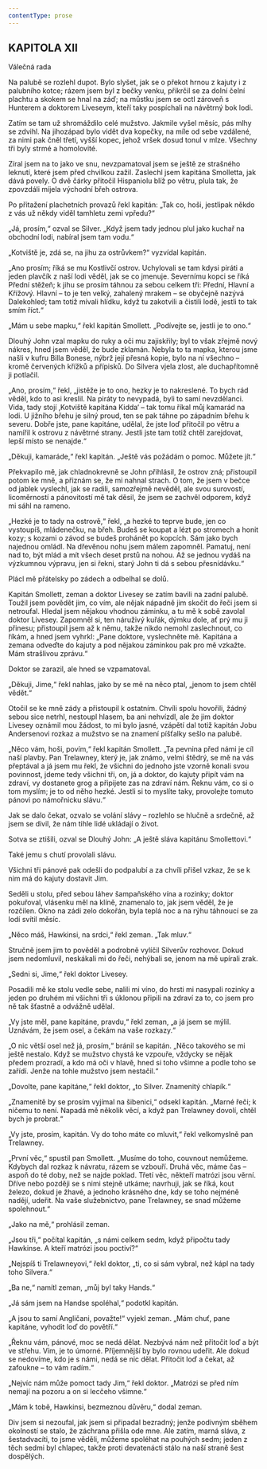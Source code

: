 ```yaml
---
contentType: prose
---
```


## KAPITOLA XII  
Válečná rada

Na palubě se rozlehl dupot. Bylo slyšet, jak se o překot hrnou z kajuty i z palubního kotce; rázem jsem byl z bečky venku, přikrčil se za dolní čelní plachtu a skokem se hnal na záď; na můstku jsem se octl zároveň s Hunterem a doktorem Liveseym, kteří taky pospíchali na návětrný bok lodi.

Zatím se tam už shromáždilo celé mužstvo. Jakmile vyšel měsíc, pás mlhy se zdvihl. Na jihozápad bylo vidět dva kopečky, na míle od sebe vzdálené, za nimi pak čněl třetí, vyšší kopec, jehož vršek dosud tonul v mlze. Všechny tři byly strmé a homolovité.

Zíral jsem na to jako ve snu, nevzpamatoval jsem se ještě ze strašného leknutí, které jsem před chvilkou zažil. Zaslechl jsem kapitána Smolletta, jak dává povely. O dvě čárky přitočil Hispaniolu blíž po větru, plula tak, že zpovzdáli míjela východní břeh ostrova.

Po přitažení plachetních provazů řekl kapitán: „Tak co, hoši, jestlipak někdo z vás už někdy viděl tamhletu zemi vpředu?“

„Já, prosím,“ ozval se Silver. „Když jsem tady jednou plul jako kuchař na obchodní lodi, nabíral jsem tam vodu.“

„Kotviště je, zdá se, na jihu za ostrůvkem?“ vyzvídal kapitán.

„Ano prosím; říká se mu Kostlivčí ostrov. Uchylovali se tam kdysi piráti a jeden plavčík z naší lodi věděl, jak se co jmenuje. Severnímu kopci se říká Přední stěžeň; k jihu se prosím táhnou za sebou celkem tři: Přední, Hlavní a Křížový. Hlavní – to je ten velký, zahalený mrakem – se obyčejně nazývá Dalekohled; tam totiž mívali hlídku, když tu zakotvili a čistili lodě, jestli to tak smím říct.“

„Mám u sebe mapku,“ řekl kapitán Smollett. „Podívejte se, jestli je to ono.“

Dlouhý John vzal mapku do ruky a oči mu zajiskřily; byl to však zřejmě nový nákres, hned jsem věděl, že bude zklamán. Nebyla to ta mapka, kterou jsme našli v kufru Billa Bonese, nýbrž její přesná kopie, bylo na ní všechno – kromě červených křížků a přípisků. Do Silvera vjela zlost, ale duchapřítomně ji potlačil.

„Ano, prosím,“ řekl, „jistěže je to ono, hezky je to nakreslené. To bych rád věděl, kdo to asi kreslil. Na piráty to nevypadá, byli to samí nevzdělanci. Vida, tady stojí ‚Kotviště kapitána Kidda‘ – tak tomu říkal můj kamarád na lodi. U jižního břehu je silný proud, ten se pak táhne po západním břehu k severu. Dobře jste, pane kapitáne, udělal, že jste loď přitočil po větru a namířil k ostrovu z návětrné strany. Jestli jste tam totiž chtěl zarejdovat, lepší místo se nenajde.“

„Děkuji, kamaráde,“ řekl kapitán. „Ještě vás požádám o pomoc. Můžete jít.“

Překvapilo mě, jak chladnokrevně se John přihlásil, že ostrov zná; přistoupil potom ke mně, a přiznám se, že mi nahnal strach. O tom, že jsem v bečce od jablek vyslechl, jak se radili, samozřejmě nevěděl, ale svou surovostí, licoměrností a pánovitostí mě tak děsil, že jsem se zachvěl odporem, když mi sáhl na rameno.

„Hezké je to tady na ostrově,“ řekl, „a hezké to teprve bude, jen co vystoupíš, mládenečku, na břeh. Budeš se koupat a lézt po stromech a honit kozy; s kozami o závod se budeš prohánět po kopcích. Sám jako bych najednou omládl. Na dřevěnou nohu jsem málem zapomněl. Pamatuj, není nad to, být mlád a mít všech deset prstů na nohou. Až se jednou vydáš na výzkumnou výpravu, jen si řekni, starý John ti dá s sebou přesnídávku.“

Plácl mě přátelsky po zádech a odbelhal se dolů.

Kapitán Smollett, zeman a doktor Livesey se zatím bavili na zadní palubě. Toužil jsem povědět jim, co vím, ale nějak nápadně jim skočit do řeči jsem si netroufal. Hledal jsem nějakou vhodnou záminku, a tu mě k sobě zavolal doktor Livesey. Zapomněl si, ten náruživý kuřák, dýmku dole, ať prý mu ji přinesu; přistoupil jsem až k němu, takže nikdo nemohl zaslechnout, co říkám, a hned jsem vyhrkl: „Pane doktore, vyslechněte mě. Kapitána a zemana odveďte do kajuty a pod nějakou záminkou pak pro mě vzkažte. Mám strašlivou zprávu.“

Doktor se zarazil, ale hned se vzpamatoval.

„Děkuji, Jime,“ řekl nahlas, jako by se mě na něco ptal, „jenom to jsem chtěl vědět.“

Otočil se ke mně zády a přistoupil k ostatním. Chvíli spolu hovořili, žádný sebou sice netrhl, nestoupl hlasem, ba ani nehvízdl, ale že jim doktor Livesey oznámil mou žádost, to mi bylo jasné, vzápětí dal totiž kapitán Jobu Andersenovi rozkaz a mužstvo se na znamení píšťalky sešlo na palubě.

„Něco vám, hoši, povím,“ řekl kapitán Smollett. „Ta pevnina před námi je cíl naší plavby. Pan Trelawney, který je, jak známo, velmi štědrý, se mě na vás přeptával a já jsem mu řekl, že všichni do jednoho jste vzorně konali svou povinnost, jdeme tedy všichni tři, on, já a doktor, do kajuty připít vám na zdraví, vy dostanete grog a připijete zas na zdraví nám. Řeknu vám, co si o tom myslím; je to od něho hezké. Jestli si to myslíte taky, provolejte tomuto pánovi po námořnicku slávu.“

Jak se dalo čekat, ozvalo se volání slávy – rozlehlo se hlučně a srdečně, až jsem se divil, že nám tihle lidé ukládají o život.

Sotva se ztišili, ozval se Dlouhý John: „A ještě sláva kapitánu Smollettovi.“

Také jemu s chutí provolali slávu.

Všichni tři pánové pak odešli do podpalubí a za chvíli přišel vzkaz, že se k nim má do kajuty dostavit Jim.

Seděli u stolu, před sebou láhev šampaňského vína a rozinky; doktor pokuřoval, vlásenku měl na klíně, znamenalo to, jak jsem věděl, že je rozčilen. Okno na zádi zelo dokořán, byla teplá noc a na rýhu táhnoucí se za lodí svítil měsíc.

„Něco máš, Hawkinsi, na srdci,“ řekl zeman. „Tak mluv.“

Stručně jsem jim to pověděl a podrobně vylíčil Silverův rozhovor. Dokud jsem nedomluvil, neskákali mi do řeči, nehýbali se, jenom na mě upírali zrak.

„Sedni si, Jime,“ řekl doktor Livesey.

Posadili mě ke stolu vedle sebe, nalili mi víno, do hrsti mi nasypali rozinky a jeden po druhém mi všichni tři s úklonou připili na zdraví za to, co jsem pro ně tak šťastně a odvážně udělal.

„Vy jste měl, pane kapitáne, pravdu,“ řekl zeman, „a já jsem se mýlil. Uznávám, že jsem osel, a čekám na vaše rozkazy.“

„O nic větší osel než já, prosím,“ bránil se kapitán. „Něco takového se mi ještě nestalo. Když se mužstvo chystá ke vzpouře, vždycky se nějak předem prozradí, a kdo má oči v hlavě, hned si toho všimne a podle toho se zařídí. Jenže na tohle mužstvo jsem nestačil.“

„Dovolte, pane kapitáne,“ řekl doktor, „to Silver. Znamenitý chlapík.“

„Znamenitě by se prosím vyjímal na šibenici,“ odsekl kapitán. „Marné řeči; k ničemu to není. Napadá mě několik věcí, a když pan Trelawney dovolí, chtěl bych je probrat.“

„Vy jste, prosím, kapitán. Vy do toho máte co mluvit,“ řekl velkomyslně pan Trelawney.

„První věc,“ spustil pan Smollett. „Musíme do toho, couvnout nemůžeme. Kdybych dal rozkaz k návratu, rázem se vzbouří. Druhá věc, máme čas – aspoň do té doby, než se najde poklad. Třetí věc, někteří matrózi jsou věrní. Dříve nebo později se s nimi stejně utkáme; navrhuji, jak se říká, kout železo, dokud je žhavé, a jednoho krásného dne, kdy se toho nejméně nadějí, udeřit. Na vaše služebnictvo, pane Trelawney, se snad můžeme spolehnout.“

„Jako na mě,“ prohlásil zeman.

„Jsou tři,“ počítal kapitán, „s námi celkem sedm, když připočtu tady Hawkinse. A kteří matrózi jsou poctiví?“

„Nejspíš ti Trelawneyovi,“ řekl doktor, „ti, co si sám vybral, než kápl na tady toho Silvera.“

„Ba ne,“ namítl zeman, „můj byl taky Hands.“

„Já sám jsem na Handse spoléhal,“ podotkl kapitán.

„A jsou to samí Angličani, považte!“ vyjekl zeman. „Mám chuť, pane kapitáne, vyhodit loď do povětří.“

„Řeknu vám, pánové, moc se nedá dělat. Nezbývá nám než přitočit loď a být ve střehu. Vím, je to úmorné. Příjemnější by bylo rovnou udeřit. Ale dokud se nedovíme, kdo je s námi, nedá se nic dělat. Přitočit loď a čekat, až zafoukne – to vám radím.“

„Nejvíc nám může pomoct tady Jim,“ řekl doktor. „Matrózi se před ním nemají na pozoru a on si lecčeho všimne.“

„Mám k tobě, Hawkinsi, bezmeznou důvěru,“ dodal zeman.

Div jsem si nezoufal, jak jsem si připadal bezradný; jenže podivným sběhem okolností se stalo, že záchrana přišla ode mne. Ale zatím, marná sláva, z šestadvacíti, to jsme věděli, můžeme spoléhat na pouhých sedm; jeden z těch sedmi byl chlapec, takže proti devatenácti stálo na naší straně šest dospělých.

